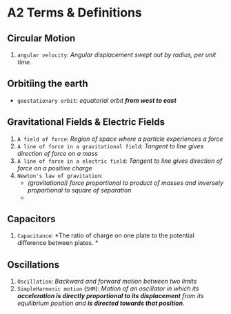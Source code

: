 # A2 Terms & Definitions

Circular Motion
---------------

1. `angular velocity`: *Angular displacement swept out by radius, per unit time.*

Orbitiing the earth
-------------------
- `geostationary orbit`: *equatorial orbit* ***from west to east***

Gravitational Fields & Electric Fields
--------------------------------------

1. `A field of force`: *Region of space where a particle experiences a force*
2. `A line of force in a gravitational field`: *Tangent to line gives direction of force on a mass*
3. `A line of force in a electric field`: *Tangent to line gives direction of force on a positive charge*
4. `Newton's law of gravitation`:
   - *(gravitational) force proportional to product of masses and inversely proportional
to square of separation*
   - 

Capacitors
----------

1. `Capacitance`: *The ratio of charge on one plate to the potential difference between plates. *

Oscillations
------------

1. `Oscillation`: *Backward and forward motion between two limits*
2. `SimpleHarmonic motion` (`SHM`): *Motion of an oscillator in which its **acceleration is directly proportional to its displacement** from its equilibrium position and **is directed towards that position**.*
